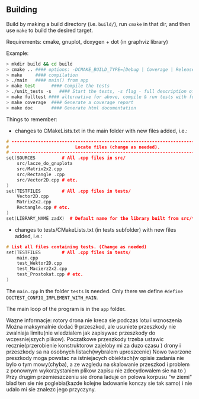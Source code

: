 
## Building

Build by making a build directory (i.e. `build/`), run `cmake` in that dir, and then use `make` to build the desired target.

Requirements: cmake, gnuplot, doxygen + dot (in graphviz library)

Example:

``` bash
> mkdir build && cd build
> cmake .. #### options: -DCMAKE_BUILD_TYPE=[Debug | Coverage | Release], Debug is default
> make     #### compilation
> ./main   #### main() from app
> make test      #### Compile the tests
> ./unit_tests -s   #### Start the tests, -s flag - full description of each case
> make fulltest #### alternative for above, compile & run tests with full decription
> make coverage  #### Generate a coverage report
> make doc       #### Generate html documentation
```

Things to remember:
* changes to CMakeLists.txt in the main folder with new files added, i.e.:
```cpp
# --------------------------------------------------------------------------------
#                         Locate files (change as needed).
# --------------------------------------------------------------------------------
set(SOURCES          # All .cpp files in src/
    src/lacze_do_gnuplota
    src/Matrix2x2.cpp
    src/Rectangle .cpp
    src/Vector2D.cpp # etc.
)
set(TESTFILES        # All .cpp files in tests/
    Vector2D.cpp
    Matrix2x2.cpp
    Rectangle.cpp # etc.
)
set(LIBRARY_NAME zadX)  # Default name for the library built from src/*.cpp (change if you wish)
```
* changes to tests/CMakeLists.txt (in tests subfolder) with new files added, i.e.:
```cpp
# List all files containing tests. (Change as needed)
set(TESTFILES        # All .cpp files in tests/
    main.cpp
    test_Wektor2D.cpp
    test_Macierz2x2.cpp
    test_Prostokat.cpp # etc.
)
```
The `main.cpp` in the folder `tests` is needed. Only there we define `#define DOCTEST_CONFIG_IMPLEMENT_WITH_MAIN`.

The main loop of the program is in the `app` folder.

Wazne informacje:
rotory drona nie kreca sie podczas lotu i wznoszenia
Można maksymalnie dodać 9 przeszkod, ale usuniete przeszkody nie zwalniaja limitu(nie wiedzialem jak zapisywac przeszkody do wczesniejszych plikow).
Poczatkowe przeszkody trzeba ustawic recznie(przerobienie konstruktorow zajeloby mi za duzo czasu )
drony i przeszkody sa na osobnych listach(wybralem uproszcenie)
Nowo tworzone preszkody moga powstac na istniejacych obiektach(w opisie zadania nie bylo o tym mowy(chyba), a ze wzgledu na skalowanie przeszkod i problem z ponownym wykorzystaniem plikow zapisu nie zdecydowalem sie na to )
Przy drugim przemieszczeniu sie drona laduje on polowa korpusu "w ziemi" blad ten sie nie poglebia(kazde kolejne ladowanie konczy sie tak samo) i nie udalo mi sie znalezc jego przyczyny.
